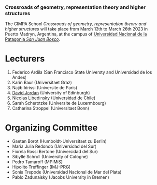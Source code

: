 ### Crossroads of geometry, representation theory and higher structures 

The CIMPA School _Crossroads of geometry, representation theory and higher structures_ will take place from March 13th to March 26th 2023 in Puerto Madryn, Argentina, at the campus of [Universidad Nacional de la Patagonia _San Juan Bosco_](http://www.unp.edu.ar). 

# Lecturers

1. Federico Ardila (San Francisco State Universty and Universidad de los Andes)
2. Karin Baur (Universitaet Graz)
3. Najib Idrissi (Universite de Paris)
4. [David Jordan](https://www.maths.ed.ac.uk/~djordan/) (University of Edinburgh)
5. Nicolas Libedinsky (Universidad de Chile)
6. Sarah Scherotzke (Universite de Luxermbourg)
7. Catharina Stroppel (Universitaet Bonn)

# Organizing Committee

- Gaetan Borot (Humboldt-Universitaet zu Berlin)
- Maria Julia Redondo (Universidad del Sur)
- Fiorela Rossi Bertone (Universidad del Sur)
- Sibylle Schroll (University of Cologne)
- Pedro Tamaroff (MPIMiS)
- Hipolito Treffinger (IMJ-PRG)
- Sonia Trepode (Universidad Nacional de Mar del Plata)
- Pablo Zadunaisky (Jacobs University in Bremen)
